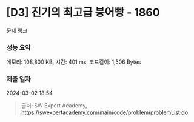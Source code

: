 # [D3] 진기의 최고급 붕어빵 - 1860 

[문제 링크](https://swexpertacademy.com/main/code/problem/problemDetail.do?contestProbId=AV5LsaaqDzYDFAXc) 

### 성능 요약

메모리: 108,800 KB, 시간: 401 ms, 코드길이: 1,506 Bytes

### 제출 일자

2024-03-02 18:54



> 출처: SW Expert Academy, https://swexpertacademy.com/main/code/problem/problemList.do